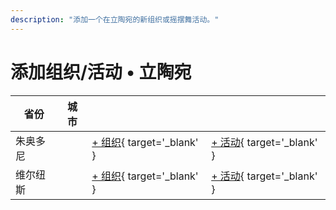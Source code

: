 ```yaml
---
description: "添加一个在立陶宛的新组织或摇摆舞活动。"
---
```


# 添加组织/活动 • 立陶宛

| 省份 | 城市 | | |
| --- | --- | --- | --- |
| 朱奥多尼 | | [+ 组织](https://github.com/swingdance/orgs/issues/new?assignees=&labels=add+org&projects=&template=02-add_entity.yml&title=%5Blt%5D%20%3CName%3E&region=lt&province=Juodonys&city=Juodonys){ target='_blank' } | [+ 活动](https://github.com/swingdance/events/issues/new?assignees=&labels=add+event&projects=&template=02-add_entity.yml&title=%5B2024%2Flt%5D%20%3CName%3E&region=lt&province=Juodonys&city=Juodonys&org_id=&date_starts=2024-&date_ends=2024-){ target='_blank' } |
| 维尔纽斯 | | [+ 组织](https://github.com/swingdance/orgs/issues/new?assignees=&labels=add+org&projects=&template=02-add_entity.yml&title=%5Blt%5D%20%3CName%3E&region=lt&province=Vilnius&city=Vilnius){ target='_blank' } | [+ 活动](https://github.com/swingdance/events/issues/new?assignees=&labels=add+event&projects=&template=02-add_entity.yml&title=%5B2024%2Flt%5D%20%3CName%3E&region=lt&province=Vilnius&city=Vilnius&org_id=&date_starts=2024-&date_ends=2024-){ target='_blank' } |

